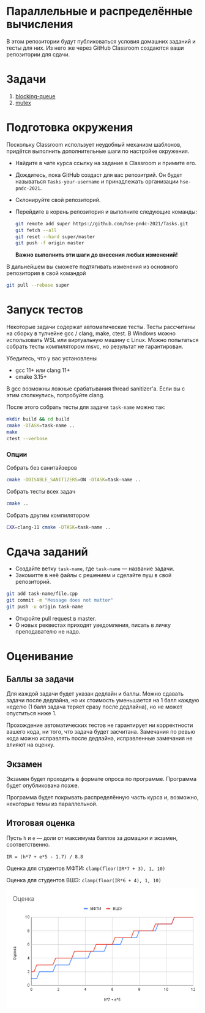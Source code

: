 Параллельные и распределённые вычисления
===========================================

В этом репозитории будут публиковаться условия домашних заданий и тесты для них. Из него же через GitHub Classroom создаются ваши репозитории для сдачи.

# Задачи

1. [blocking-queue](https://github.com/hse-pndc-2021/Tasks/tree/master/blocking-queue)
2. [mutex](https://github.com/hse-pndc-2021/Tasks/tree/master/mutex)

# Подготовка окружения

Поскольку Classroom использует неудобный механизм шаблонов, придётся выполнить дополнительные шаги по настройке окружения.

* Найдите в чате курса ссылку на задание в Classroom и примите его.

* Дождитесь, пока GitHub создаст для вас репозитрий. Он будет называться `Tasks-your-username` и принадлежать организации `hse-pndc-2021`.

* Склонируйте свой репозиторий.

* Перейдите в корень репозитория и выполните следующие команды:

  ```sh
  git remote add super https://github.com/hse-pndc-2021/Tasks.git
  git fetch --all
  git reset --hard super/master
  git push -f origin master
  ```
  **Важно выполнить эти шаги до внесения любых изменений!**

В дальнейшем вы сможете подтягивать изменения из основного репозитория в свой командой

```sh
git pull --rebase super
```

# Запуск тестов

Некоторые задачи содержат автоматические тесты. Тесты рассчитаны на сборку в тулчейне gcc / clang, make, ctest. В Windows можно использовать WSL или виртуальную машину с Linux. Можно попытаться собрать тесты компилятором msvc, но результат не гарантирован.

Убедитесь, что у вас установлены

* gcc 11+ или clang 11+
* cmake 3.15+

В gcc возможны ложные срабатывания thread sanitizer'а. Если вы с этим столкнулись, попробуйте clang.

После этого собрать тесты для задачи `task-name` можно так:

```sh
mkdir build && cd build
cmake -DTASK=task-name .. 
make
ctest --verbose
```

### Опции

Собрать без санитайзеров

```sh
cmake -DDISABLE_SANITIZERS=ON -DTASK=task-name .. 
```

Собрать тесты всех задач

```sh
cmake ..
```

Собрать другим компилятором

```sh
CXX=clang-11 cmake -DTASK=task-name ..
```

# Сдача заданий

* Создайте ветку `task-name`, где `task-name` &mdash; название задачи.
* Закомитте в неё файлы с решением и сделайте пуш в свой репозиторий.

```sh
git add task-name/file.cpp
git commit -m "Message does not matter"
git push -u origin task-name
```

* Откройте pull request в master.
* О новых реквестах приходят уведомления, писать в личку преподавателю не надо.

# Оценивание

## Баллы за задачи

Для каждой задачи будет указан дедлайн и баллы. Можно сдавать задачи после дедлайна, но их стоимость уменьшается на 1 балл каждую неделю (1 балл задача теряет сразу после дедлайна), но не может опуститься ниже 1.

Прохождение автоматических тестов не гарантирует ни корректности вашего кода, ни того, что задача будет засчитана. Замечания по ревью кода можно исправлять после дедлайна, исправленные замечания не влияют на оценку.

## Экзамен

Экзамен будет проходить в формате опроса по программе. Программа будет опубликована позже.

Программа будет покрывать распределённую часть курса и, возможно, некоторые темы из параллельной.

## Итоговая оценка

Пусть `h` и `e` — доли от максимума баллов за домашки и экзамен, соответственно.

`IR = (h*7 + e*5 - 1.7) / 8.8`

Оценка для студентов МФТИ: `clamp(floor(IR*7 + 3), 1, 10)`

Оценка для студентов ВШЭ: `clamp(floor(IR*6 + 4), 1, 10)`

![assessment](https://raw.githubusercontent.com/hse-pndc-2021/Tasks/master/assessment.png)